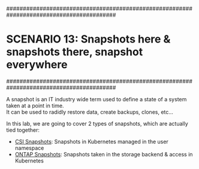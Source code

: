 #########################################################################################
# SCENARIO 13: Snapshots here & snapshots there, snapshot everywhere
#########################################################################################  

A snapshot is an IT industry wide term used to define a state of a system taken at a point in time.  
It can be used to radidly restore data, create backups, clones, etc...  

In this lab, we are going to cover 2 types of snapshots, which are actually tied together:
- [CSI Snapshots](1_CSI_Snapshots): Snapshots in Kubernetes managed in the user namespace  
- [ONTAP Snapshots](2_ONTAP_Snapshots): Snapshots taken in the storage backend & access in Kubernetes